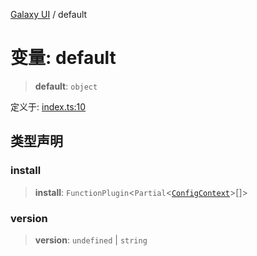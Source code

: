[Galaxy UI](../index.md) / default

# 变量: default

> **default**: `object`

定义于: [index.ts:10](https://github.com/zhengxs2018/galaxy-vue/blob/8e5a3fb68b3f76d6c1ebad5eeee34606ff2e7045/packages/galaxy-ui/src/index.ts#L10)

## 类型声明

### install

> **install**: `FunctionPlugin`\<`Partial`\<[`ConfigContext`](../interfaces/ConfigContext.md)\>[]\>

### version

> **version**: `undefined` \| `string`
